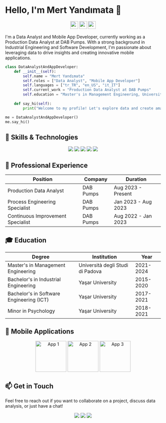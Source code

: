 # Hello, I'm Mert Yandımata 👋

<p align="center">
  <a href="https://www.linkedin.com/in/mert-yandimata/"><img src="https://img.shields.io/badge/linkedin-%230077B5.svg?&style=for-the-badge&logo=linkedin&logoColor=white" height=25></a>
  <a href="https://www.instagram.com/myandimata/"><img src="https://img.shields.io/badge/instagram-%23E4405F.svg?&style=for-the-badge&logo=instagram&logoColor=white" height=25></a>
  <a href="mailto:myandimata4@gmail.com"><img src="https://img.shields.io/badge/email-%23D14836.svg?&style=for-the-badge&logo=gmail&logoColor=white" height=25></a>
</p>

I'm a Data Analyst and Mobile App Developer, currently working as a Production Data Analyst at DAB Pumps. With a strong background in Industrial Engineering and Software Development, I'm passionate about leveraging data to drive insights and creating innovative mobile applications.

```python
class DataAnalystAndAppDeveloper:
    def __init__(self):
        self.name = "Mert Yandımata"
        self.roles = ["Data Analyst", "Mobile App Developer"]
        self.languages = ["tr_TR", "en_US", "it_IT"]
        self.current_work = "Production Data Analyst at DAB Pumps"
        self.education = "Master's in Management Engineering, Università degli Studi di Padova"
    
    def say_hi(self):
        print("Welcome to my profile! Let's explore data and create amazing apps!")

me = DataAnalystAndAppDeveloper()
me.say_hi()
```

## 🚀 Skills & Technologies

<p align="center">
  <img src="https://img.shields.io/badge/Python-3776AB?style=for-the-badge&logo=python&logoColor=white" />
  <img src="https://img.shields.io/badge/Flutter-02569B?style=for-the-badge&logo=flutter&logoColor=white" />
  <img src="https://img.shields.io/badge/SQL-4479A1?style=for-the-badge&logo=mysql&logoColor=white" />
  <img src="https://img.shields.io/badge/Qlik-009848?style=for-the-badge&logo=qlik&logoColor=white" />
  <img src="https://img.shields.io/badge/Machine_Learning-FF6F00?style=for-the-badge&logo=tensorflow&logoColor=white" />
</p>

## 💼 Professional Experience

| Position | Company | Duration |
|----------|---------|----------|
| Production Data Analyst | DAB Pumps | Aug 2023 - Present |
| Process Engineering Specialist | DAB Pumps | Jan 2023 - Aug 2023 |
| Continuous Improvement Specialist | DAB Pumps | Aug 2022 - Jan 2023 |

## 🎓 Education

| Degree | Institution | Year |
|--------|-------------|------|
| Master's in Management Engineering | Università degli Studi di Padova | 2021-2024 |
| Bachelor's in Industrial Engineering | Yaşar University | 2015-2020 |
| Bachelor's in Software Engineering (ICT) | Yaşar University | 2017-2021 |
| Minor in Psychology | Yaşar University | 2018-2021 |

## 📱 Mobile Applications

<p align="center">
  <a href="https://apps.apple.com/us/app/your-app1"><img src="/api/placeholder/100/100" alt="App 1" width="100" height="100" /></a>
  <a href="https://apps.apple.com/us/app/your-app2"><img src="/api/placeholder/100/100" alt="App 2" width="100" height="100" /></a>
  <a href="https://apps.apple.com/us/app/your-app3"><img src="/api/placeholder/100/100" alt="App 3" width="100" height="100" /></a>
</p>

## 📫 Get in Touch

Feel free to reach out if you want to collaborate on a project, discuss data analysis, or just have a chat!

<p align="center">
  <a href="mailto:myandimata4@gmail.com"><img src="https://img.shields.io/badge/Email-D14836?style=for-the-badge&logo=gmail&logoColor=white" /></a>
  <a href="https://www.linkedin.com/in/mert-yandimata/"><img src="https://img.shields.io/badge/LinkedIn-0077B5?style=for-the-badge&logo=linkedin&logoColor=white" /></a>
  <a href="https://www.instagram.com/myandimata/"><img src="https://img.shields.io/badge/Instagram-E4405F?style=for-the-badge&logo=instagram&logoColor=white" /></a>
</p>
